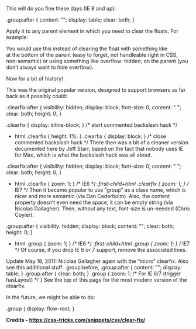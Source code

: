 This will do you fine these days (IE 8 and up):

.group:after {
  content: "";
  display: table;
  clear: both;
}


Apply it to any parent element in which you need to clear the floats. For example:

<div class="group">
  <div class="is-floated"></div>
  <div class="is-floated"></div>
  <div class="is-floated"></div>
</div>
You would use this instead of clearing the float with something like <br style="clear: both;" /> at the bottom of the parent (easy to forget, not handleable right in CSS, non-semantic) or using something like overflow: hidden; on the parent (you don’t always want to hide overflow).

Now for a bit of history!

This was the original popular version, designed to support browsers as far back as it possibly could:

.clearfix:after {
  visibility: hidden;
  display: block;
  font-size: 0;
  content: " ";
  clear: both;
  height: 0;
}

.clearfix { display: inline-block; }
/* start commented backslash hack \*/
* html .clearfix { height: 1%; }
.clearfix { display: block; }
/* close commented backslash hack */
There then was a bit of a cleaner version documented here by Jeff Starr, based on the fact that nobody uses IE for Mac, which is what the backslash hack was all about.

.clearfix:after {
  visibility: hidden;
  display: block;
  font-size: 0;
  content: " ";
  clear: both;
  height: 0;
}
* html .clearfix             { zoom: 1; } /* IE6 */
*:first-child+html .clearfix { zoom: 1; } /* IE7 */
Then it became popular to use “group” as a class name, which is nicer and more semantic (via Dan Cederholm). Also, the content property doesn’t even need the space, it can be empty string (via Nicolas Gallagher). Then, without any text, font-size is un-needed (Chris Coyier).

.group:after {
  visibility: hidden;
  display: block;
  content: "";
  clear: both;
  height: 0;
}
* html .group             { zoom: 1; } /* IE6 */
*:first-child+html .group { zoom: 1; } /* IE7 */
Of course, if you drop IE 6 or 7 support, remove the associated lines.

Update May 18, 2011: Nicolas Gallagher again with the “micro” clearfix. Also see this additional stuff.
.group:before,
.group:after {
  content: "";
  display: table;
} 
.group:after {
  clear: both;
}
.group {
  zoom: 1; /* For IE 6/7 (trigger hasLayout) */
}
See the top of this page for the most modern version of the clearfix.

In the future, we might be able to do:

.group {
  display: flow-root;
}


**Credits - https://css-tricks.com/snippets/css/clear-fix/**
